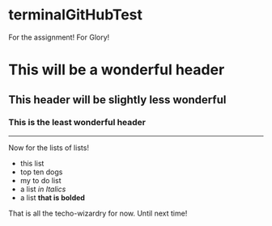 # terminalGitHubTest
For the assignment! For Glory!

# This will be a wonderful header
## This header will be slightly less wonderful
### This is the least wonderful header

---
Now for the lists of lists!
- this list
- top ten dogs
- my to do list
- a list *in Italics*
- a list **that is bolded**

That is all the techo-wizardry for now. Until next time!

